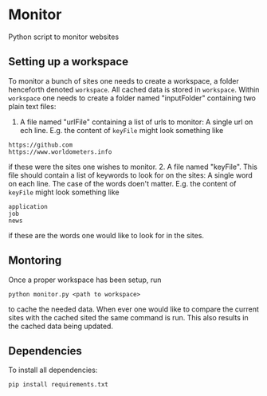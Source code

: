 # Monitor
Python script to monitor websites

## Setting up a workspace
To monitor a bunch of sites one needs to create a workspace, a folder henceforth denoted `workspace`. All cached data is stored in `workspace`. Within `workspace` one needs to create a folder named "inputFolder" containing two plain text files:
1. A file named "urlFile" containing a list of urls to monitor: A single url on ech line. 
E.g. the content of `keyFile` might look something like
```
https://github.com
https://www.worldometers.info    
```
if these were the sites one wishes to monitor.
2. A file named "keyFile". This file should contain a list of keywords to look for on the sites: A single word on each line. The case of the words doen't matter. E.g. the content of `keyFile` might look something like
```
application
job
news
```
if these are the words one would like to look for in the sites.

## Montoring
Once a proper workspace has been setup, run 
```
python monitor.py <path to workspace>
```
to cache the needed data. When ever one would like to compare the current sites with the cached sited the same command is run. This also results in the cached data being updated.

## Dependencies
To install all dependencies: 
```
pip install requirements.txt
```